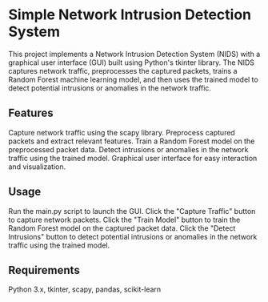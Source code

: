# Simple Network Intrusion Detection System
This project implements a Network Intrusion Detection System (NIDS) with a graphical user interface (GUI) built using Python's tkinter library. The NIDS captures network traffic, preprocesses the captured packets, trains a Random Forest machine learning model, and then uses the trained model to detect potential intrusions or anomalies in the network traffic.

## Features
Capture network traffic using the scapy library.
Preprocess captured packets and extract relevant features.
Train a Random Forest model on the preprocessed packet data.
Detect intrusions or anomalies in the network traffic using the trained model.
Graphical user interface for easy interaction and visualization.

## Usage
Run the main.py script to launch the GUI.
Click the "Capture Traffic" button to capture network packets.
Click the "Train Model" button to train the Random Forest model on the captured packet data.
Click the "Detect Intrusions" button to detect potential intrusions or anomalies in the network traffic using the trained model.

## Requirements
Python 3.x, tkinter, scapy, pandas, scikit-learn
